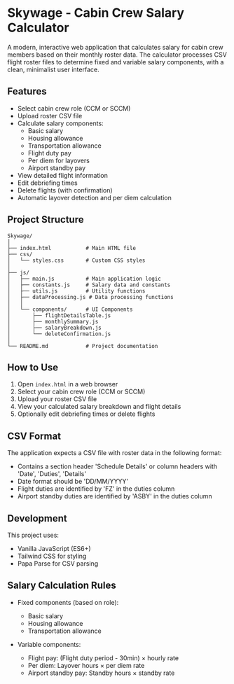 # Skywage - Cabin Crew Salary Calculator

A modern, interactive web application that calculates salary for cabin crew members based on their monthly roster data. The calculator processes CSV flight roster files to determine fixed and variable salary components, with a clean, minimalist user interface.

## Features

- Select cabin crew role (CCM or SCCM)
- Upload roster CSV file
- Calculate salary components:
  - Basic salary
  - Housing allowance
  - Transportation allowance
  - Flight duty pay
  - Per diem for layovers
  - Airport standby pay
- View detailed flight information
- Edit debriefing times
- Delete flights (with confirmation)
- Automatic layover detection and per diem calculation

## Project Structure

```
Skywage/
│
├── index.html           # Main HTML file
├── css/
│   └── styles.css       # Custom CSS styles
│
├── js/
│   ├── main.js          # Main application logic
│   ├── constants.js     # Salary data and constants
│   ├── utils.js         # Utility functions
│   ├── dataProcessing.js # Data processing functions
│   │
│   └── components/      # UI Components
│       ├── flightDetailsTable.js
│       ├── monthlySummary.js
│       ├── salaryBreakdown.js
│       └── deleteConfirmation.js
│
└── README.md            # Project documentation
```

## How to Use

1. Open `index.html` in a web browser
2. Select your cabin crew role (CCM or SCCM)
3. Upload your roster CSV file
4. View your calculated salary breakdown and flight details
5. Optionally edit debriefing times or delete flights

## CSV Format

The application expects a CSV file with roster data in the following format:

- Contains a section header 'Schedule Details' or column headers with 'Date', 'Duties', 'Details'
- Date format should be 'DD/MM/YYYY'
- Flight duties are identified by 'FZ' in the duties column
- Airport standby duties are identified by 'ASBY' in the duties column

## Development

This project uses:

- Vanilla JavaScript (ES6+)
- Tailwind CSS for styling
- Papa Parse for CSV parsing

## Salary Calculation Rules

- Fixed components (based on role):

  - Basic salary
  - Housing allowance
  - Transportation allowance

- Variable components:
  - Flight pay: (Flight duty period - 30min) × hourly rate
  - Per diem: Layover hours × per diem rate
  - Airport standby pay: Standby hours × standby rate

